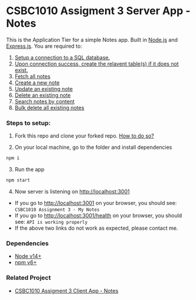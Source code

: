 # CSBC1010 Assigment 3 Server App - Notes

This is the Application Tier for a simple Notes app. Built in [Node.js](https://nodejs.org/en/) and [Express.js](https://expressjs.com/). You are required to:
1. [Setup a connection to a SQL database.](https://github.com/vivienfan/csbc1010-notes-app-server/blob/master/src/app.js#L27-L29)
2. [Upon connection success, create the relavent table(s) if it does not exist.](https://github.com/vivienfan/csbc1010-notes-app-server/blob/master/src/app.js#L31-L33)
3. [Fetch all notes](https://github.com/vivienfan/csbc1010-notes-app-server/blob/master/src/routes/notes.js#L5-L59)
4. [Create a new note](https://github.com/vivienfan/csbc1010-notes-app-server/blob/master/src/routes/note.js#L5-L60)
5. [Update an existing note](https://github.com/vivienfan/csbc1010-notes-app-server/blob/master/src/routes/note.js#L62-L119)
6. [Delete an existing note](https://github.com/vivienfan/csbc1010-notes-app-server/blob/master/src/routes/note.js#L121-L163)
7. [Search notes by content](https://github.com/vivienfan/csbc1010-notes-app-server/blob/master/src/routes/notes.js#L61-L116)
8. [Bulk delete all existing notes](https://github.com/vivienfan/csbc1010-notes-app-server/blob/master/src/routes/notes.js#L118-L156)


### Steps to setup:

1. Fork this repo and clone your forked repo. [How to do so?](https://docs.github.com/en/get-started/quickstart/fork-a-repo)


2. On your local machine, go to the folder and install dependencies
```bash
npm i

```

3. Run the app
```bash
npm start

```

4. Now server is listening on [http://localhost:3001](http://localhost:3001)
- If you go to [http://localhost:3001](http://localhost:3001) on your browser, you should see: `CSBC1010 Assignment 3 - My Notes`
- If you go to [http://localhost:3001/health](http://localhost:3001/health) on your browser, you should see: `API is working properly`
- If the above two links do not work as expected, please contact me.


### Dependencies 
- [Node v14+](https://nodejs.org/en/)
- [npm v6+](https://www.npmjs.com/)

### Related Project
- [CSBC1010 Assigment 3 Client App - Notes](https://github.com/vivienfan/csbc1010-notes-app-client)
